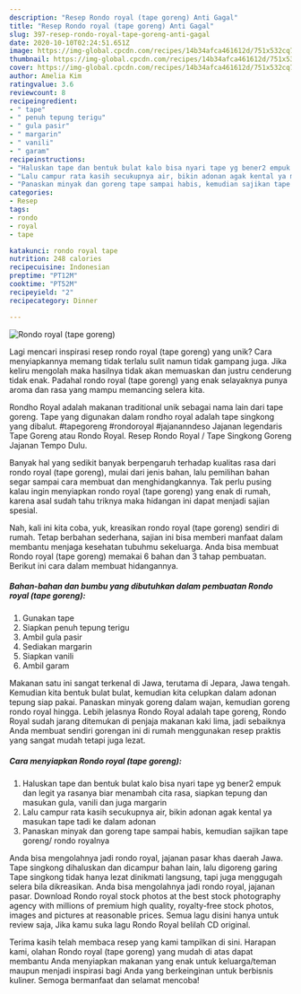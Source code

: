 ```yaml
---
description: "Resep Rondo royal (tape goreng) Anti Gagal"
title: "Resep Rondo royal (tape goreng) Anti Gagal"
slug: 397-resep-rondo-royal-tape-goreng-anti-gagal
date: 2020-10-10T02:24:51.651Z
image: https://img-global.cpcdn.com/recipes/14b34afca461612d/751x532cq70/rondo-royal-tape-goreng-foto-resep-utama.jpg
thumbnail: https://img-global.cpcdn.com/recipes/14b34afca461612d/751x532cq70/rondo-royal-tape-goreng-foto-resep-utama.jpg
cover: https://img-global.cpcdn.com/recipes/14b34afca461612d/751x532cq70/rondo-royal-tape-goreng-foto-resep-utama.jpg
author: Amelia Kim
ratingvalue: 3.6
reviewcount: 8
recipeingredient:
- " tape"
- " penuh tepung terigu"
- " gula pasir"
- " margarin"
- " vanili"
- " garam"
recipeinstructions:
- "Haluskan tape dan bentuk bulat kalo bisa nyari tape yg bener2 empuk dan legit ya rasanya biar menambah cita rasa, siapkan tepung dan masukan gula, vanili dan juga margarin"
- "Lalu campur rata kasih secukupnya air, bikin adonan agak kental ya masukan tape tadi ke dalam adonan"
- "Panaskan minyak dan goreng tape sampai habis, kemudian sajikan tape goreng/ rondo royalnya"
categories:
- Resep
tags:
- rondo
- royal
- tape

katakunci: rondo royal tape 
nutrition: 248 calories
recipecuisine: Indonesian
preptime: "PT12M"
cooktime: "PT52M"
recipeyield: "2"
recipecategory: Dinner

---
```



![Rondo royal (tape goreng)](https://img-global.cpcdn.com/recipes/14b34afca461612d/751x532cq70/rondo-royal-tape-goreng-foto-resep-utama.jpg)

Lagi mencari inspirasi resep rondo royal (tape goreng) yang unik? Cara menyiapkannya memang tidak terlalu sulit namun tidak gampang juga. Jika keliru mengolah maka hasilnya tidak akan memuaskan dan justru cenderung tidak enak. Padahal rondo royal (tape goreng) yang enak selayaknya punya aroma dan rasa yang mampu memancing selera kita.

Rondho Royal adalah makanan traditional unik sebagai nama lain dari tape goreng. Tape yang digunakan dalam rondho royal adalah tape singkong yang dibalut. #tapegoreng #rondoroyal #jajananndeso Jajanan legendaris Tape Goreng atau Rondo Royal. Resep Rondo Royal / Tape Singkong Goreng Jajanan Tempo Dulu.

Banyak hal yang sedikit banyak berpengaruh terhadap kualitas rasa dari rondo royal (tape goreng), mulai dari jenis bahan, lalu pemilihan bahan segar sampai cara membuat dan menghidangkannya. Tak perlu pusing kalau ingin menyiapkan rondo royal (tape goreng) yang enak di rumah, karena asal sudah tahu triknya maka hidangan ini dapat menjadi sajian spesial.


Nah, kali ini kita coba, yuk, kreasikan rondo royal (tape goreng) sendiri di rumah. Tetap berbahan sederhana, sajian ini bisa memberi manfaat dalam membantu menjaga kesehatan tubuhmu sekeluarga. Anda bisa membuat Rondo royal (tape goreng) memakai 6 bahan dan 3 tahap pembuatan. Berikut ini cara dalam membuat hidangannya.

<!--inarticleads1-->

##### Bahan-bahan dan bumbu yang dibutuhkan dalam pembuatan Rondo royal (tape goreng):

1. Gunakan  tape
1. Siapkan  penuh tepung terigu
1. Ambil  gula pasir
1. Sediakan  margarin
1. Siapkan  vanili
1. Ambil  garam


Makanan satu ini sangat terkenal di Jawa, terutama di Jepara, Jawa tengah. Kemudian kita bentuk bulat bulat, kemudian kita celupkan dalam adonan tepung siap pakai. Panaskan minyak goreng dalam wajan, kemudian goreng rondo royal hingga. Lebih jelasnya Rondo Royal adalah tape goreng, Rondo Royal sudah jarang ditemukan di penjaja makanan kaki lima, jadi sebaiknya Anda membuat sendiri gorengan ini di rumah menggunakan resep praktis yang sangat mudah tetapi juga lezat. 

<!--inarticleads2-->

##### Cara menyiapkan Rondo royal (tape goreng):

1. Haluskan tape dan bentuk bulat kalo bisa nyari tape yg bener2 empuk dan legit ya rasanya biar menambah cita rasa, siapkan tepung dan masukan gula, vanili dan juga margarin
1. Lalu campur rata kasih secukupnya air, bikin adonan agak kental ya masukan tape tadi ke dalam adonan
1. Panaskan minyak dan goreng tape sampai habis, kemudian sajikan tape goreng/ rondo royalnya


Anda bisa mengolahnya jadi rondo royal, jajanan pasar khas daerah Jawa. Tape singkong dihaluskan dan dicampur bahan lain, lalu digoreng garing Tape singkong tidak hanya lezat dinikmati langsung, tapi juga menggugah selera bila dikreasikan. Anda bisa mengolahnya jadi rondo royal, jajanan pasar. Download Rondo royal stock photos at the best stock photography agency with millions of premium high quality, royalty-free stock photos, images and pictures at reasonable prices. Semua lagu disini hanya untuk review saja, Jika kamu suka lagu Rondo Royal belilah CD original. 

Terima kasih telah membaca resep yang kami tampilkan di sini. Harapan kami, olahan Rondo royal (tape goreng) yang mudah di atas dapat membantu Anda menyiapkan makanan yang enak untuk keluarga/teman maupun menjadi inspirasi bagi Anda yang berkeinginan untuk berbisnis kuliner. Semoga bermanfaat dan selamat mencoba!
